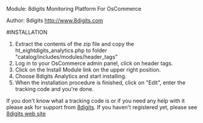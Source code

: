 Module: 8digits Monitoring Platform For OsCommerce

Author: 8digits <http://www.8digits.com>


#INSTALLATION

1. Extract the contents of the zip file and copy the ht_eightdigits_analytics.php to folder "catalog/includes/modules/header_tags"
2. Log in to your OsCommerce admin panel, click on header tags.
3. Click on the Install Module link on the upper right position. 
4. Choose 8digits Analytics and start installing.
5. When the installation procedure is finished, click on "Edit", enter the tracking code and you're done. 

If you don't know what a tracking code is or if you need any help with it please ask for support from [8digits](http://support.8digits.com). If you haven't registered yet, please see [8digits web site](http://www.8digits.com)
